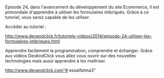 Episode 24, dans l'avancement du développement du site Ecommerce, il est primordiale d'apprendre à utiliser les formulaires imbriqués. Grâce à ce tutoriel, vous serez capable de les utiliser.

Accéder au tutoriel :

http://www.devandclick.fr/tutoriels-videos/2014/episode-24-utiliser-les-formulaires-imbriques.html



Apprendre facilement la programmation, comprendre et échanger.
Grâce aux vidéos DevAndClick vous allez vous ouvrir sur des nouvelles technologies mais aussi apprendre à les maîtriser.

http://www.devandclick.com"# essaifatma3" 
